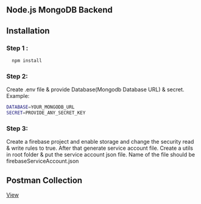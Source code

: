 
## Node.js MongoDB Backend
## Installation

### Step 1 :
```bash
  npm install
```

### Step 2: 
Create .env file & provide Database(Mongodb Database URL) & secret.
Example:
```bash
DATABASE=YOUR_MONGODB_URL
SECRET=PROVIDE_ANY_SECRET_KEY
``` 

### Step 3:
Create a firebase project and enable storage and change the security 
read & write rules to true. After that generate service account file.
Create a utils in root folder & put the service account json file.
Name of the file should be firebaseServiceAccount.json



## Postman Collection

[View](https://red-star-650512.postman.co/workspace/My-Workspace~3291c60c-0b71-4a05-8224-df72afed0053/collection/13677518-29e40aa4-1878-464a-8e77-29309ed52511?action=share&creator=13677518)

